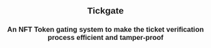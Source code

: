 <div align="center" style="font-family:'Montserrat', sans-serif;">

## Tickgate
### An NFT Token gating system to make the ticket verification process efficient and tamper-proof
